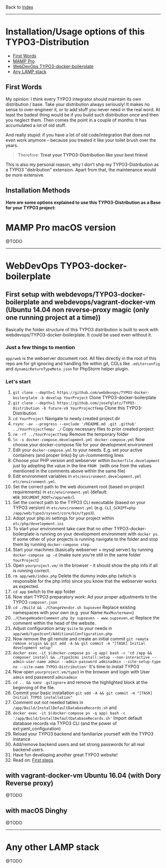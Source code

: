 Back to [Index](../Index.md)

---

# Installation/Usage options of this TYPO3-Distribution

- [First Words](#first-words)
- [MAMP Pro](#mamp-pro-macos-version)
- [WebDevOps TYPO3-docker-boilerplate](#webdevops-typo3-docker-boilerplate)
- [Any LAMP stack](#any-lamp-stack)

## First Words

My opinion: I think every TYPO3 integrator should maintain its own distribution / base.
Take your distribution always seriously! It makes no sense to over-engineer it, or to add
stuff you never need in the real word. At least the badest thing would be if you build such
distribution once and then you neglect them. Then comes the point in a couple of months: It
has accumulated a lot of old stuff.

And really stupid: if you have a lot of old code/integration that does not even work anymore –
because you treated it like your toilet brush over the years.

> Therefore: **Treat your TYPO3-Distribution like your best friend**

This is also my personal reason, why I don't ship my TYPO3-Distribution as
a TYPO3 "distribution" extension. Apart from that, the maintenance would be more extensive.

## Installation Methods

**Here are some options explained to use this TYPO3-Distribution as a Base for your
TYPO3 project:**


# MAMP Pro macOS version

@TODO

---

# WebDevOps TYPO3-docker-boilerplate

## First setup with webdevops/TYPO3-docker-boilerplate and webdevops/vagrant-docker-vm (Ubuntu 14.04 non reverse-proxy magic (only one running project at a time))

Basically the folder structure of this TYPO3 distribution is built to work with webdevops/TYPO3-docker-boilerplate. It could be used even without it.

### Just a few things to mention

`app/web` is the webserver document root. All files directly in the root of this repo are for git ignoring and handling file within git, CGLs like `.editorconfig` and `dynamicReturnTypeMeta.json` for PhpStorm helper plugin.

### Let's start

1. `git clone --depth=1 https://github.com/webdevops/TYPO3-docker-boilerplate -b develop YourProject` Clone TYPO3-docker-boilerplate
2. `git clone --depth=1 https://github.com/josefglatz/TYPO3-Distribution -b future-v9 YourProjectTemp` Clone this TYPO3-Distribution
3. `cd YourProject` Navigate to newly created project dir
4. `rsync -av --progress --exclude '/README.md .git .github' ../YourProjectTemp/ ./` Copy necessary files to prior created project
5. `rm -rf ../YourProjectTemp` Remove the temporary folder
6. `ln -s docker-compose.development.yml docker-compose.yml` Now choose your docker-compose file for your development environment
7. Edit your `docker-compose.yml` to your needs. E.g. set your active containers (and proper links) by un-/commenting lines
8. Choose your PHP version and webserver within `Dockerfile.development` just by adopting the value in the line `FROM ` (with one from the values mentioned in the comments above within the same file)
9. Edit environment variables in `etc/environment.development.yml` `etc/environment.yml`.
10. Set the correct path to the web document root (based on project requirements) in `etc/environment.yml` (default: `WEB_DOCUMENT_ROOT=/app/web/`).
11. Set the correct path to the TYPO3 CLI executable (based on your TYPO3 version) in `etc/environment.yml` (e.g. `CLI_SCRIPT=php /app/web/typo3/sysext/core/bin/typo3`).
12. Adopt your php.ini settings for your project within `etc/php/development.ini`
13. To start your environment take care that no other TYPO3-docker-boilerplate is running on your development environment with `docker ps`. If some other of your projects is running navigate to the folder and stop them by running `docker-compose stop`.
14. Start your machines (basically webserver + mysql server) by running `docker-compose up -d` (make sure you're still in the same folder `YourProject`)
15. Open `yourproject.vm/` in the browser - it should show the php info if all is running correct.
16. `rm app/web/index.php` Delete the dummy index.php (which is responsible for the php info) since you know that the webserver works as expected.
17. `cd app` switch to the app folder
18. Now start TYPO3 preparatory work: Ad your proper adjustments to the TYPO3 `composer.json`
19. `cd ./Build && ./ChangeVendor.sh Supseven` Replace existing namespaces with your own (e.g. your Name `MaxMustermann`)
20. `./ChangeHeaderComment.php by supseven - www.supseven.at` Replace the comment within the head of the website.
21. Adjust configuration array `$site` to your needs in `app/web/typo3conf/AdditionalConfiguration.php`
22. Now remove the git remote and create an initial commit `git remote remove origin && git add -A && git commit -m "[TASK] Initial development setup"`
23. `docker exec -it $(docker-compose ps -q app) bash -c 'cd /app && composer install && ./typo3cms install:setup --non-interactive --admin-user-name admin --admin-password adminadmin --site-setup-type no --site-name TYPO3-Distribution'` It's time to install TYPO3
24. Now open `yourproject.vm/typo3` in the browser and login with User `admin` and password `adminadmin`
25. `cd .. && nano .gitignore` and remove the highlighted block at the beginning of the file.
26. Commit your basic installation `git add -A && git commit -m "[TASK] Initial TYPO3 installation"`
27. Comment out not needed tables in `/app/Build/InstallDefaultDatabaseRecords.sh` and
28. `docker exec -it $(docker-compose ps -q app) bash -c '/app/Build/InstallDefaultDatabaseRecords.sh'` Import default database records via TYPO3 CLI (and the power of ext:yaml_configuration)
29. Reload your TYPO3 backend and familiarize yourself with the TYPO3 instance
30. Add/remove backend users and set strong passwords for all real backend users.
31. Have fun developing another great TYPO3 website!
32. Read on: [First steps](../../FirstSteps.md)




## with vagrant-docker-vm Ubuntu 16.04 (with Dory Reverse proxy)

@TODO

## with macOS Dinghy

@TODO

---

# Any other LAMP stack

@TODO
